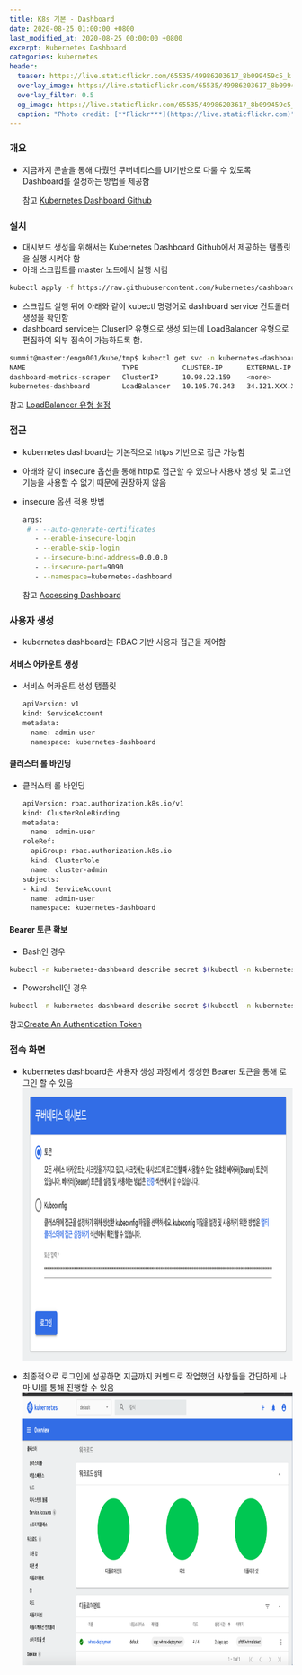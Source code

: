 ```yaml
---
title: K8s 기본 - Dashboard
date: 2020-08-25 01:00:00 +0800
last_modified_at: 2020-08-25 00:00:00 +0800
excerpt: Kubernetes Dashboard
categories: kubernetes
header:
  teaser: https://live.staticflickr.com/65535/49986203617_8b099459c5_k.jpg
  overlay_image: https://live.staticflickr.com/65535/49986203617_8b099459c5_k.jpg
  overlay_filter: 0.5
  og_image: https://live.staticflickr.com/65535/49986203617_8b099459c5_k.jpg
  caption: "Photo credit: [**Flickr***](https://live.staticflickr.com)"
---
```


### 개요

- 지금까지 콘솔을 통해 다뤘던 쿠버네티스를 UI기반으로 다룰 수 있도록 Dashboard를 설정하는 방법을 제공함

  참고 [Kubernetes Dashboard Github](https://github.com/kubernetes/dashboard)

### 설치

- 대시보드 생성을 위해서는 Kubernetes Dashboard Github에서 제공하는 탬플릿을 실행 시켜야 함
- 아래 스크립트를 master 노드에서 실행 시킴
```sh 
kubectl apply -f https://raw.githubusercontent.com/kubernetes/dashboard/v2.0.3/aio/deploy/recommended.yaml
```

- 스크립트 실행 뒤에 아래와 같이 kubectl 명령어로 dashboard service 컨트롤러 생성을 확인함
- dashboard service는 CluserIP 유형으로 생성 되는데 LoadBalancer 유형으로 편집하여 외부 접속이
가능하도록 함.
```sh 
summit@master:/engn001/kube/tmp$ kubectl get svc -n kubernetes-dashboard
NAME                        TYPE           CLUSTER-IP      EXTERNAL-IP      PORT(S)         AGE
dashboard-metrics-scraper   ClusterIP      10.98.22.159    <none>           8000/TCP        23h
kubernetes-dashboard        LoadBalancer   10.105.70.243   34.121.XXX.XXX   443:31797/TCP   23h
```

  참고 [LoadBalancer 유형 설정](/_posts/dev/kubernetes/2020-02-28-k8s-svc002.md) 

### 접근

- kubernetes dashboard는 기본적으로 https 기반으로 접근 가능함
- 아래와 같이 insecure 옵션을 통해 http로 접근할 수 있으나 사용자 생성 및 로그인 기능을 
사용할 수 없기 때문에 권장하지 않음 
- insecure 옵션 적용 방법

    ```sh 
    args:
     # - --auto-generate-certificates
       - --enable-insecure-login
       - --enable-skip-login
       - --insecure-bind-address=0.0.0.0
       - --insecure-port=9090
       - --namespace=kubernetes-dashboard
    ```
  참고 [Accessing Dashboard](https://github.com/kubernetes/dashboard/blob/master/docs/user/accessing-dashboard/README.md#login-not-available)

### 사용자 생성

- kubernetes dashboard는 RBAC 기반 사용자 접근을 제어함

#### 서비스 어카운트 생성 

- 서비스 어카운트 생성 탬플릿 

    ```sh 
    apiVersion: v1
    kind: ServiceAccount
    metadata:
      name: admin-user
      namespace: kubernetes-dashboard
    ```

#### 클러스터 롤 바인딩

- 클러스터 롤 바인딩 

    ```sh 
    apiVersion: rbac.authorization.k8s.io/v1
    kind: ClusterRoleBinding
    metadata:
      name: admin-user
    roleRef:
      apiGroup: rbac.authorization.k8s.io
      kind: ClusterRole
      name: cluster-admin
    subjects:
    - kind: ServiceAccount
      name: admin-user
      namespace: kubernetes-dashboard
    ```

#### Bearer 토큰 확보

- Bash인 경우 
```sh 
kubectl -n kubernetes-dashboard describe secret $(kubectl -n kubernetes-dashboard get secret | grep admin-user | awk '{print $1}')
```

- Powershell인 경우 
```sh 
kubectl -n kubernetes-dashboard describe secret $(kubectl -n kubernetes-dashboard get secret | sls admin-user | ForEach-Object { $_ -Split '\s+' } | Select -First 1)
```

참고[Create An Authentication Token](https://github.com/kubernetes/dashboard/blob/master/docs/user/access-control/creating-sample-user.md)

### 접속 화면

- kubernetes dashboard은 사용자 생성 과정에서 생성한 Bearer 토큰을 통해 로그인 할 수 있음 <br>
  <img src="/assets/images/kubenetes/k8s-dash001.png" width="500" height="484" alt="k8s-svc-lb">

- 최종적으로 로그인에 성공하면 지금까지 커멘드로 작업했던 사항들을 간단하게 나마 UI를 통해 진행할 수 있음 <br>
  <img src="/assets/images/kubenetes/k8s-dash002.png" width="500" height="484" alt="k8s-svc-lb">

